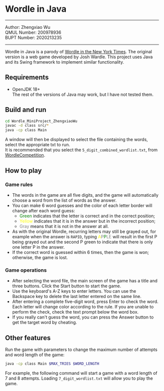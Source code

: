 # Wordle in Java  

---
Author: Zhengxiao Wu  
QMUL Number: 200978936  
BUPT Number: 2020213235  

---


Wordle in Java is a parody of [Wordle in the New York Times](https://www.nytimes.com/games/wordle/index.html). The original version is a web game developed by Josh Wardle. This project uses Java and its Swing framework to implement similar functionality.  

## Requirements
- OpenJDK 18+  
The rest of the versions of Java may work, but I have not tested them.  

## Build and run
```bash
cd Wordle_MiniProject_ZhengxiaoWu
javac -d class src/*
java -cp class Main
```
A window will then be displayed to select the file containing the words, select the appropriate txt to run.  
It is recommended that you select the `5_digit_combined_wordlist.txt`, from [WordleCompetition](https://github.com/Kinkelin/WordleCompetition/blob/main/data/official/combined_wordlist.txt).  

## How to play  
### Game rules
- The words in the game are all five digits, and the game will automatically choose a word from the list of words as the answer.  
- You can make 6 word guesses and the color of each letter border will change after each word guess:  
  - <span style="color:green">Green</span> indicates that the letter is correct and in the correct position;
  - <span style="color:yellow">Yellow</span> indicates that it is in the answer but in the incorrect position;
  - <span style="color:gray">Gray</span> means that it is not in the answer at all.  
- As with the original Wordle, recurring letters may still be grayed out, for example when the answer is `RAPID`, typing <span style="color:yellow">A</span><span style="color:gray">P</span><span style="color:green">P</span><span style="color:gray">L</span><span style="color:gray">E</span> will result in the first P being grayed out and the second P green to indicate that there is only one letter P in the answer.  
- If the correct word is guessed within 6 times, then the game is won; otherwise, the game is lost.  

### Game operations  
- After selecting the word file, the main screen of the game has a title and three buttons. Click the Start button to start the game.  
- Use the keyboard's A-Z keys to enter letters. You can use the Backspace key to delete the last letter entered on the same line.  
- After entering a complete five-digit word, press Enter to check the word. Each letter will change color according to the rule. If you are unable to perform the check, check the text prompt below the word box.  
- If you really can't guess the word, you can press the Answer button to get the target word by cheating.  

## Other features  
Run the game with parameters to change the maximum number of attempts and word length of the game:  
```bash
java -cp class Main $MAX_TRIES $WORD_LENGTH
```
For example, the following command will start a game with a word length of 7 and 8 attempts. Loading `7_digit_wordlist.txt` will allow you to play the game.  